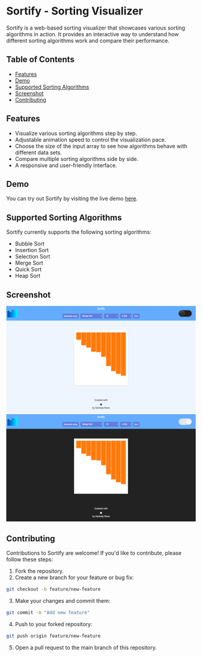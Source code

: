# Sortify - Sorting Visualizer

Sortify is a web-based sorting visualizer that showcases various sorting algorithms in action. It provides an interactive way to understand how different sorting algorithms work and compare their performance.

## Table of Contents

- [Features](#features)
- [Demo](#demo)
- [Supported Sorting Algorithms](#supported-sorting-algorithms)
- [Screenshot](#screenshot)
- [Contributing](#contributing)

## Features

- Visualize various sorting algorithms step by step.
- Adjustable animation speed to control the visualization pace.
- Choose the size of the input array to see how algorithms behave with different data sets.
- Compare multiple sorting algorithms side by side.
- A responsive and user-friendly interface.

## Demo

You can try out Sortify by visiting the live demo [here](https://sankalprana-sortify.onrender.com).

## Supported Sorting Algorithms

Sortify currently supports the following sorting algorithms:

- Bubble Sort
- Insertion Sort
- Selection Sort
- Merge Sort
- Quick Sort
- Heap Sort 

## Screenshot

![Project Screenshot](/Images/img1.png)
![Project Screenshot](/Images/img2.png)

## Contributing

Contributions to Sortify are welcome! If you'd like to contribute, please follow these steps:

1) Fork the repository.
2) Create a new branch for your feature or bug fix: 
```bash
git checkout -b feature/new-feature
```
3) Make your changes and commit them: 
```bash
git commit -m "Add new feature"
```
4) Push to your forked repository: 
```bash
git push origin feature/new-feature
```
5) Open a pull request to the main branch of this repository.
